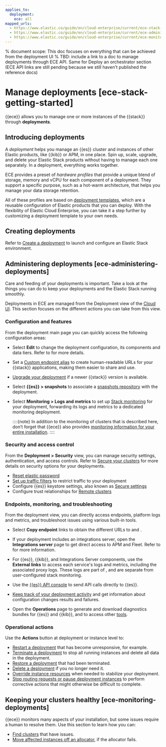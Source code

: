 ```yaml
---
applies_to:
  deployment:
    ece: all
mapped_urls:
  - https://www.elastic.co/guide/en/cloud-enterprise/current/ece-stack-getting-started.html
  - https://www.elastic.co/guide/en/cloud-enterprise/current/ece-administering-deployments.html
  - https://www.elastic.co/guide/en/cloud-enterprise/current/ece-monitoring-deployments.html
---
```


% document scope: This doc focuses on everything that can be achieved from the deployment UI
% TBD: include a link to a doc to manage deployments through ECE API. Same for Deploy an orchestrator section (ECE API links are still pending because we still haven't published the reference docs)

# Manage deployments [ece-stack-getting-started]

{{ece}} allows you to manage one or more instances of the {{stack}} through **deployments**.

## Introducing deployments

A *deployment* helps you manage an {{es}} cluster and instances of other Elastic products, like {{kib}} or APM, in one place. Spin up, scale, upgrade, and delete your Elastic Stack products without having to manage each one separately. In a deployment, everything works together.

ECE provides a preset of *hardware profiles* that provide a unique blend of storage, memory and vCPU for each component of a deployment. They support a specific purpose, such as a hot-warm architecture, that helps you manage your data storage retention.

All of these profiles are based on [deployment templates](./deployment-templates.md), which are a reusable configuration of Elastic products that you can deploy. With the flexibility of Elastic Cloud Enterprise, you can take it a step further by customizing a deployment template to your own needs.

## Creating deployments

Refer to [Create a deployment](./create-deployment.md) to launch and configure an Elastic Stack environment.

## Administering deployments [ece-administering-deployments]

Care and feeding of your deployments is important. Take a look at the things you can do to keep your deployments and the Elastic Stack running smoothly.

Deployments in ECE are managed from the Deployment view of the [Cloud UI](./log-into-cloud-ui.md). This section focuses on the different actions you can take from this view.

### Configuration and features

From the deployment main page you can quickly access the following configuration areas:

* Select **Edit** to change the deployment configuration, its components and data tiers. Refer to [](./customize-deployment.md) for more details.

* Set a [Custom endpoint alias](./ece-regional-deployment-aliases.md) to create human-readable URLs for your {{stack}} applications, making them easier to share and use.

* [Upgrade your deployment](../../upgrade/deployment-or-cluster/upgrade-on-ece.md) if a newer {{stack}} version is available.

* Select **{{es}} > snapshots** to associate a [snapshots repository](../../tools/snapshot-and-restore/cloud-enterprise.md#ece-manage-repositories-clusters) with the deployment.

* Select **Monitoring > Logs and metrics** to set up [Stack monitoring](../../monitor/stack-monitoring/ece-stack-monitoring.md) for your deployment, forwarding its logs and metrics to a dedicated monitoring deployment. 

  ::::{note}
  In addition to the monitoring of clusters that is described here, don’t forget that {{ece}} also provides [monitoring information for your entire installation](../../../deploy-manage/monitor/orchestrators/ece-platform-monitoring.md).
  ::::

### Security and access control

From the **Deployment > Security** view, you can manage security settings, authentication, and access controls. Refer to [Secure your clusters](../../../deploy-manage/users-roles/cluster-or-deployment-auth.md) for more details on security options for your deployments.

* [Reset elastic password](../../users-roles/cluster-or-deployment-auth/manage-elastic-user-cloud.md)
* [Set up traffic filters](../../security/traffic-filtering.md) to restrict traffic to your deployment
* Configure {{es}} keystore settings, also known as [Secure settings](../../security/secure-settings.md)
* Configure trust relationships for [Remote clusters](../../remote-clusters/ece-enable-ccs.md)

### Endpoints, monitoring, and troubleshooting

From the deployment view, you can directly access endpoints, platform logs and metrics, and troubleshoot issues using various built-in tools.

* Select **Copy endpoint** links to obtain the different URLs to [](./connect-elasticsearch.md) and [](./access-kibana.md).

* If your deployment includes an integrations server, open the **Integrations server** page to get direct access to APM and Fleet. Refer to [](./manage-integrations-server.md) for more information.

* For {{es}}, {{kib}}, and Integrations Server components, use the **External links** to access each service's logs and metrics, including the associated proxy logs. These logs are part of [](../../../deploy-manage/monitor/orchestrators/ece-platform-monitoring.md), and are separate from user-configured stack monitoring.

* Use the [{{es}} API console](./tools-apis.md#ece-api-console) to send API calls directly to {{es}}.

* [Keep track of your deployment activity](./keep-track-of-deployment-activity.md) and get information about configuration changes results and failures.

* Open the **Operations** page to generate and download diagnostics bundles for {{es}} and {{kib}}, and to access other [tools](./tools-apis.md).

### Operational actions

Use the **Actions** button at deployment or instance level to:

* [Restart a deployment](../../../deploy-manage/maintenance/start-stop-services/restart-an-ece-deployment.md) that has become unresponsive, for example.
* [Terminate a deployment](../../../deploy-manage/uninstall/delete-a-cloud-deployment.md) to stop all running instances and delete all data in the deployment.
* [Restore a deployment](../../../deploy-manage/uninstall/delete-a-cloud-deployment.md#restore-a-deployment) that had been terminated.
* [Delete a deployment](../../../deploy-manage/uninstall/delete-a-cloud-deployment.md) if you no longer need it.
* [Override instance resources](./resource-overrides.md) when needed to stabilize your deployment.
* [Stop routing requests or pause deployment instances](../../../deploy-manage/maintenance/ece/deployments-maintenance.md) to perform corrective actions that might otherwise be difficult to complete.

## Keeping your clusters healthy [ece-monitoring-deployments]

{{ece}} monitors many aspects of your installation, but some issues require a human to resolve them. Use this section to learn how you can:

* [Find clusters](/troubleshoot/deployments/cloud-enterprise/cloud-enterprise.md) that have issues.
* [Move affected instances off an allocator](../../../deploy-manage/maintenance/ece/move-nodes-instances-from-allocators.md), if the allocator fails.